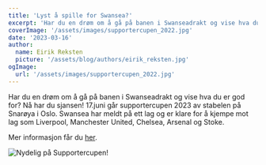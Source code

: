 ```yaml
---
title: 'Lyst å spille for Swansea?'
excerpt: 'Har du en drøm om å gå på banen i Swanseadrakt og vise hva du er god for? Nå har du sjansen! 17.juni går supportercupen 2023 av stabelen på Snarøya i Oslo. Swansea har meldt på ett lag og er klare for å kjempe mot lag som Liverpool, Manchester United, Chelsea, Arsenal og Stoke.'
coverImage: '/assets/images/supportercupen_2022.jpg'
date: '2023-03-16'
author:
  name: Eirik Reksten
  picture: '/assets/blog/authors/eirik_reksten.jpg'
ogImage:
  url: '/assets/images/supportercupen_2022.jpg'
---
```


Har du en drøm om å gå på banen i Swanseadrakt og vise hva du er god for? Nå har du sjansen! 17.juni går supportercupen 2023 av stabelen på Snarøya i Oslo. Swansea har meldt på ett lag og er klare for å kjempe mot lag som Liverpool, Manchester United, Chelsea, Arsenal og Stoke.

Mer informasjon får du [her](http://www.supporterunionen.no/index.php/13-nyheter/264-velkommen-til-supportercupen-2023).

![Nydelig på Supportercupen!](/assets/images/supportercupen_2022.jpg 'Supportercupen 2022')
